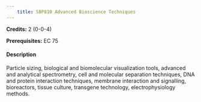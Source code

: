 ```yaml
---
    title: SBP810 Advanced Bioscience Techniques
---
```

**Credits:** 2 (0-0-4)



**Prerequisites:** EC 75

#### Description 
Particle sizing, biological and biomolecular visualization tools, advanced and analytical spectrometry, cell and molecular separation techniques, DNA and protein interaction techniques, membrane interaction and signalling, bioreactors, tissue culture, transgene technology, electrophysiology methods.